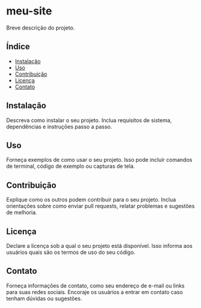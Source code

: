 # meu-site

Breve descrição do projeto.

## Índice

- [Instalação](#instalação)
- [Uso](#uso)
- [Contribuição](#contribuição)
- [Licença](#licença)
- [Contato](#contato)

## Instalação

Descreva como instalar o seu projeto. Inclua requisitos de sistema, dependências e instruções passo a passo.

## Uso

Forneça exemplos de como usar o seu projeto. Isso pode incluir comandos de terminal, código de exemplo ou capturas de tela.

## Contribuição

Explique como os outros podem contribuir para o seu projeto. Inclua orientações sobre como enviar pull requests, relatar problemas e sugestões de melhoria.

## Licença

Declare a licença sob a qual o seu projeto está disponível. Isso informa aos usuários quais são os termos de uso do seu código.

## Contato

Forneça informações de contato, como seu endereço de e-mail ou links para suas redes sociais. Encoraje os usuários a entrar em contato caso tenham dúvidas ou sugestões.

